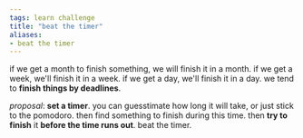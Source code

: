 ```yaml
---
tags: learn challenge 
title: "beat the timer"
aliases:
- beat the timer
---
```


if we get a month to finish something, we will finish it in a month. if we get a week, we'll finish it in a week. if we get a day, we'll finish it in a day. we tend to **finish things by deadlines**. 

*proposal*: **set a timer**. you can guesstimate how long it will take, or just stick to the pomodoro. then find something to finish during this time. then **try to finish** it **before the time runs out**. beat the timer.